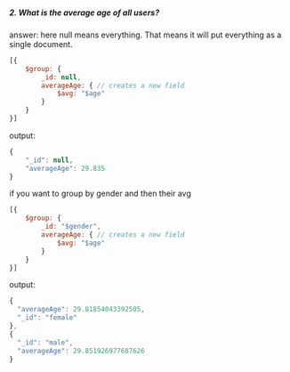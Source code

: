 ##### 2. What is the average age of all users?

answer:
here null means everything. That means it will put everything as a single document.

```js
[{
	$group: {
		_id: null,
		averageAge: { // creates a new field
			$avg: "$age"
		}
	}
}]
```

output:
```js
{
	"_id": null,
	"averageAge": 29.835
}
```


if you want to group by gender and then their avg
```js
[{
	$group: {
		_id: "$gender",
		averageAge: { // creates a new field
			$avg: "$age"
		}
	}
}]
```

output:
```js
{
  "averageAge": 29.81854043392505,
  "_id": "female"
},
{
  "_id": "male",
  "averageAge": 29.851926977687626
}
```
